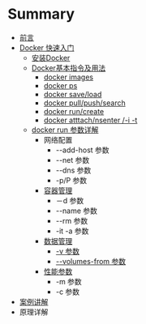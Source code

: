 # Summary

* [前言](README.md)
* [Docker 快速入门](快速入门/fastlearn.md)
   * [安装Docker](chapter_fastlearn/install_docker.md)
   * [Docker基本指令及用法](chapter_fastlearn/sudo_docker.md)
       * [docker images](chapter_fastlearn/docker_images.md)
       * [docker ps](chapter_fastlearn/docker_ps.md)
       * [docker save/load](chapter_fastlearn/docker_saveload.md)
       * [docker pull/push/search](chapter_fastlearn/docker_pullpushsearch.md)
       * [docker run/create](chapter_fastlearn/docker_runcreate.md)
       * [docker  atttach/nsenter /-i  -t](chapter_fastlearn/docker_atttach_nsenter_-i_-_t.md)
   * [docker run 参数详解](chapter_fastlearn/docker_run/README.md)
       * 网络配置
           * --add-host 参数
           * --net 参数
           * --dns 参数
           * -p/P  参数
       * [容器管理](chapter_fastlearn/docker_run/container_manager.md)
           * －d 参数
           * --name 参数
           * --rm 参数
           * -it -a 参数
       * [数据管理](chapter_fastlearn/docker_run/data_manager.md)
           * [-v 参数](chapter_fastlearn/docker_run/-v.md)
           * [--volumes-from 参数](chapter_fastlern/docker_run/--volumes-from.md)
       * [性能参数](chapter_fastlearn/docker_run/capability.md)
           * -m 参数
           * -c 参数
* [案例讲解](examples.md)
* 原理详解

